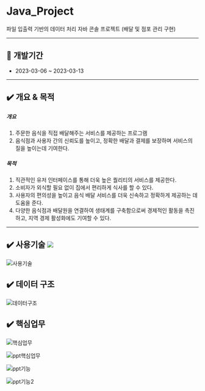 # Java_Project
파일 입출력 기반의 데이터 처리 자바 콘솔 프로젝트 (배달 및 점포 관리 구현)
***

## 📆 개발기간
* 2023-03-06 ~ 2023-03-13
***

## ✔️ 개요 & 목적
##### 개요
1. 주문한 음식을 직접 배달해주는 서비스를 제공하는 프로그램
2. 음식점과 사용자 간의 신뢰도를 높이고, 정확한 배달과 결제를 보장하며 서비스의 질을 높이는데 기여한다.

##### 목적
1. 직관적인 유저 인터페이스를 통해 더욱 높은 퀄리티의 서비스를 제공한다.
2. 소비자가 외식할 필요 없이 집에서 편리하게 식사를 할 수 있다.
3. 사용자의 편의성을 높이고 음식 배달 서비스를 더욱 신속하고 정확하게 제공하는 데 도움을 준다.
4. 다양한 음식점과 배달원을 연결하여 생태계를 구축함으로써 경제적인 활동을 촉진하고, 지역 경제 활성화에도 기여할 수 있다.
***

## ✔️ 사용기술 <img src="https://img.shields.io/badge/Java-3178C6?style=flat&logo=&logoColor=white"/>

![사용기술](https://github.com/HeeYunR/Java_Project/assets/126316288/e99b6627-85d9-4597-ae24-7a5b91963974)

## ✔️ 데이터 구조
![데이터구조](https://github.com/HeeYunR/Java_Project/assets/126316288/44070639-a46e-4413-ac5f-34e9f4d5e326)

## ✔️ 핵심업무
![핵심업무](https://github.com/HeeYunR/Java_Project/assets/126316288/eb6b7b9c-c96d-419a-b11c-9936a3625ebf)


![ppt핵심업무](https://github.com/HeeYunR/Java_Project/assets/126316288/8f72b8fb-dbc7-40dc-a525-daeabba02ce9)


![ppt기능](https://github.com/HeeYunR/Java_Project/assets/126316288/d7f02772-0290-47c5-bc74-c30a821214a3)

![ppt기능2](https://github.com/HeeYunR/Java_Project/assets/126316288/728934ae-fba2-4297-b7d6-f3c261172c73)

